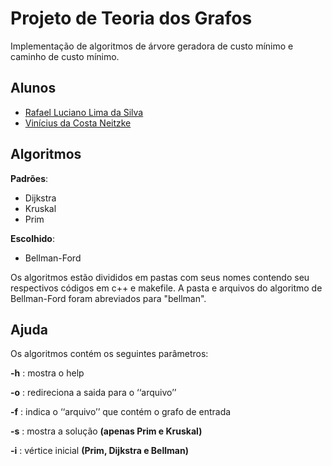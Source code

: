 # Projeto de Teoria dos Grafos

Implementação de algoritmos de árvore geradora de custo mínimo e caminho de custo mínimo.

## Alunos

- [Rafael Luciano Lima da Silva ](https://github.com/rafaellucian0)
- [Vinícius da Costa Neitzke](https://github.com/Neiwone)


## Algoritmos

**Padrões**:
- Dijkstra 
- Kruskal
- Prim

**Escolhido**:
- Bellman-Ford

Os algoritmos estão divididos em pastas com seus nomes contendo seu respectivos códigos em c++ e makefile. 
A pasta e arquivos do algoritmo de Bellman-Ford foram abreviados para "bellman".

## Ajuda
Os algoritmos contém os seguintes parâmetros:

**-h** : mostra o help

**-o** : redireciona a saida para o ‘‘arquivo’’ 

**-f** : indica o ‘‘arquivo’’ que contém o grafo de entrada 

**-s** : mostra a solução **(apenas Prim e Kruskal)**

**-i** : vértice inicial **(Prim, Dijkstra e Bellman)**
